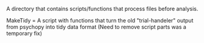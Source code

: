 A directory that contains scripts/functions that process files before analysis.

MakeTidy = A script with functions that turn the old "trial-handeler" output from psychopy into tidy data format (Need to remove script parts was a temporary fix)

